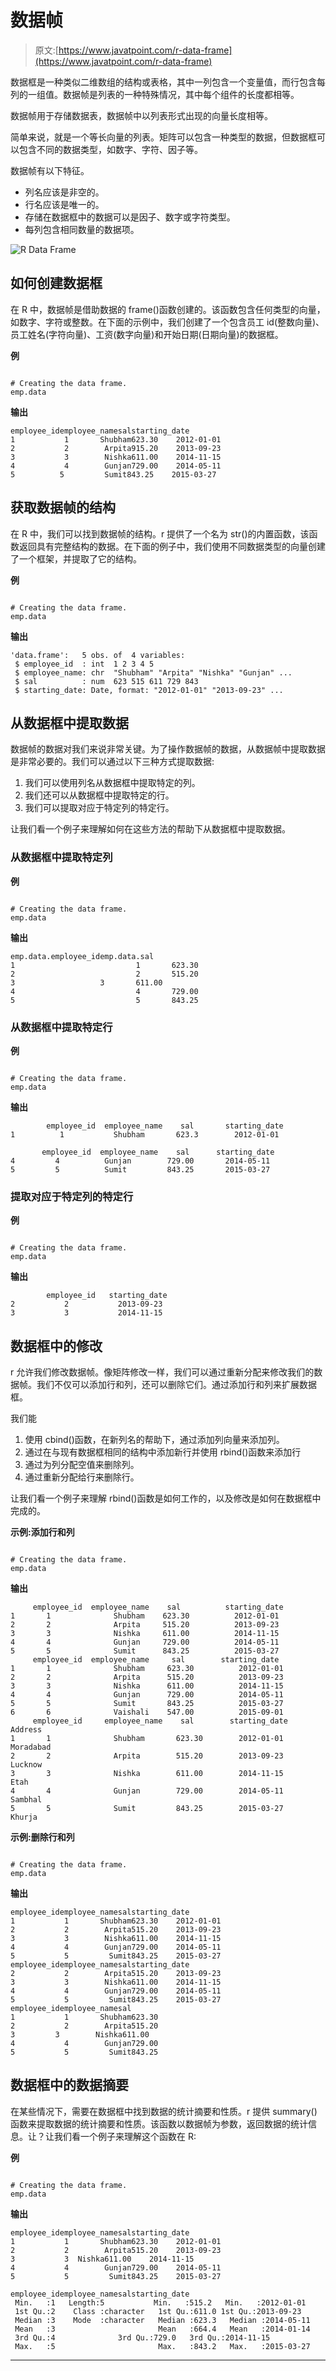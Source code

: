 # 数据帧

> 原文:[https://www.javatpoint.com/r-data-frame](https://www.javatpoint.com/r-data-frame)

数据框是一种类似二维数组的结构或表格，其中一列包含一个变量值，而行包含每列的一组值。数据帧是列表的一种特殊情况，其中每个组件的长度都相等。

数据帧用于存储数据表，数据帧中以列表形式出现的向量长度相等。

简单来说，就是一个等长向量的列表。矩阵可以包含一种类型的数据，但数据框可以包含不同的数据类型，如数字、字符、因子等。

数据帧有以下特征。

*   列名应该是非空的。
*   行名应该是唯一的。
*   存储在数据框中的数据可以是因子、数字或字符类型。
*   每列包含相同数量的数据项。

![R Data Frame](../Images/7ffb64ef52231fb572ae60092f821965.png)

## 如何创建数据框

在 R 中，数据帧是借助数据的 frame()函数创建的。该函数包含任何类型的向量，如数字、字符或整数。在下面的示例中，我们创建了一个包含员工 id(整数向量)、员工姓名(字符向量)、工资(数字向量)和开始日期(日期向量)的数据框。

**例**

```

# Creating the data frame.
emp.data
```

**输出**

```
employee_idemployee_namesalstarting_date
1           1       Shubham623.30    2012-01-01
2           2        Arpita915.20    2013-09-23
3           3        Nishka611.00    2014-11-15
4           4        Gunjan729.00    2014-05-11
5          5         Sumit843.25    2015-03-27

```

## 获取数据帧的结构

在 R 中，我们可以找到数据帧的结构。r 提供了一个名为 str()的内置函数，该函数返回具有完整结构的数据。在下面的例子中，我们使用不同数据类型的向量创建了一个框架，并提取了它的结构。

**例**

```

# Creating the data frame.
emp.data
```

**输出**

```
'data.frame':   5 obs. of  4 variables:
 $ employee_id  : int  1 2 3 4 5
 $ employee_name: chr  "Shubham" "Arpita" "Nishka" "Gunjan" ...
 $ sal          : num  623 515 611 729 843
 $ starting_date: Date, format: "2012-01-01" "2013-09-23" ...

```

## 从数据框中提取数据

数据帧的数据对我们来说非常关键。为了操作数据帧的数据，从数据帧中提取数据是非常必要的。我们可以通过以下三种方式提取数据:

1.  我们可以使用列名从数据框中提取特定的列。
2.  我们还可以从数据框中提取特定的行。
3.  我们可以提取对应于特定列的特定行。

让我们看一个例子来理解如何在这些方法的帮助下从数据框中提取数据。

### 从数据框中提取特定列

**例**

```

# Creating the data frame.
emp.data
```

**输出**

```
emp.data.employee_idemp.data.sal
1                    		1       623.30
2                    		2       515.20
3          			3       611.00
4                    		4       729.00
5                    		5       843.25

```

### 从数据框中提取特定行

**例**

```

# Creating the data frame.
emp.data
```

**输出**

```
        employee_id  employee_name    sal       starting_date
1          1           Shubham       623.3        2012-01-01

       employee_id  employee_name    sal      starting_date
4         4          Gunjan        729.00       2014-05-11
5         5          Sumit         843.25       2015-03-27

```

### 提取对应于特定列的特定行

**例**

```

# Creating the data frame.
emp.data
```

**输出**

```
        employee_id   starting_date
2           2           2013-09-23
3           3           2014-11-15

```

## 数据框中的修改

r 允许我们修改数据帧。像矩阵修改一样，我们可以通过重新分配来修改我们的数据帧。我们不仅可以添加行和列，还可以删除它们。通过添加行和列来扩展数据框。

我们能

1.  使用 cbind()函数，在新列名的帮助下，通过添加列向量来添加列。
2.  通过在与现有数据框相同的结构中添加新行并使用 rbind()函数来添加行
3.  通过为列分配空值来删除列。
4.  通过重新分配给行来删除行。

让我们看一个例子来理解 rbind()函数是如何工作的，以及修改是如何在数据框中完成的。

**示例:添加行和列**

```

# Creating the data frame.
emp.data
```

**输出**

```
     employee_id  employee_name    sal          starting_date
1       1              Shubham    623.30          2012-01-01
2       2              Arpita     515.20          2013-09-23
3       3              Nishka     611.00          2014-11-15
4       4              Gunjan     729.00          2014-05-11
5       5              Sumit      843.25          2015-03-27
     employee_id  employee_name     sal        starting_date
1       1              Shubham     623.30          2012-01-01
2       2              Arpita      515.20          2013-09-23
3       3              Nishka      611.00          2014-11-15
4       4              Gunjan      729.00          2014-05-11
5       5              Sumit       843.25          2015-03-27
6       6              Vaishali    547.00          2015-09-01
     employee_id     employee_name    sal        starting_date        Address
1       1              Shubham       623.30        2012-01-01        Moradabad
2       2              Arpita        515.20        2013-09-23        Lucknow
3       3              Nishka        611.00        2014-11-15        Etah
4       4              Gunjan        729.00        2014-05-11        Sambhal
5       5              Sumit         843.25        2015-03-27        Khurja

```

**示例:删除行和列**

```

# Creating the data frame.
emp.data
```

**输出**

```
employee_idemployee_namesalstarting_date
1           1       Shubham623.30    2012-01-01
2           2        Arpita515.20    2013-09-23
3           3        Nishka611.00    2014-11-15
4           4        Gunjan729.00    2014-05-11
5           5         Sumit843.25    2015-03-27
employee_idemployee_namesalstarting_date
2           2        Arpita515.20    2013-09-23
3           3        Nishka611.00    2014-11-15
4           4        Gunjan729.00    2014-05-11
5           5         Sumit843.25    2015-03-27
employee_idemployee_namesal
1           1       Shubham623.30    
2           2        Arpita515.20    
3         3        Nishka611.00    
4           4        Gunjan729.00    
5           5         Sumit843.25    

```

## 数据框中的数据摘要

在某些情况下，需要在数据框中找到数据的统计摘要和性质。r 提供 summary()函数来提取数据的统计摘要和性质。该函数以数据帧为参数，返回数据的统计信息。让？让我们看一个例子来理解这个函数在 R:

**例**

```

# Creating the data frame.
emp.data
```

**输出**

```
employee_idemployee_namesalstarting_date
1           1       Shubham623.30    2012-01-01
2           2        Arpita515.20    2013-09-23
3           3  Nishka611.00    2014-11-15
4           4        Gunjan729.00    2014-05-11
5           5         Sumit843.25    2015-03-27

employee_idemployee_namesalstarting_date
 Min.   :1   Length:5           Min.   :515.2   Min.   :2012-01-01
 1st Qu.:2    Class :character   1st Qu.:611.0 1st Qu.:2013-09-23
 Median :3    Mode  :character   Median :623.3   Median :2014-05-11
 Mean   :3                       Mean   :664.4   Mean   :2014-01-14
 3rd Qu.:4              3rd Qu.:729.0   3rd Qu.:2014-11-15
 Max.   :5                       Max.   :843.2   Max.   :2015-03-27

```

* * *